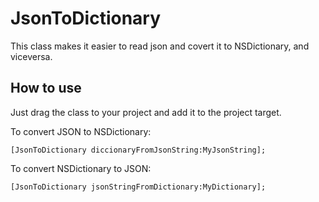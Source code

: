 # JsonToDictionary

This class makes it easier to read json and covert it to NSDictionary, and viceversa.


## How to use

Just drag the class to your project and add it to the project target.

To convert JSON to NSDictionary:

	[JsonToDictionary diccionaryFromJsonString:MyJsonString];
	
To convert NSDictionary to JSON:

	[JsonToDictionary jsonStringFromDictionary:MyDictionary];